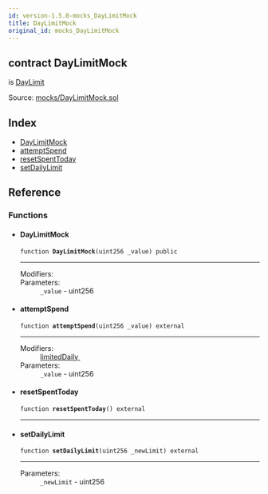 ```yaml
---
id: version-1.5.0-mocks_DayLimitMock
title: DayLimitMock
original_id: mocks_DayLimitMock
---
```


<div class="contract-doc"><div class="contract"><h2 class="contract-header"><span class="contract-kind">contract</span> DayLimitMock</h2><p class="base-contracts"><span>is</span> <a href="DayLimit.html">DayLimit</a></p><div class="source">Source: <a href="https://github.com/OpenZeppelin/zeppelin-solidity/blob/v1.5.0/contracts/mocks/DayLimitMock.sol" target="_blank">mocks/DayLimitMock.sol</a></div></div><div class="index"><h2>Index</h2><ul><li><a href="mocks_DayLimitMock.html#DayLimitMock">DayLimitMock</a></li><li><a href="mocks_DayLimitMock.html#attemptSpend">attemptSpend</a></li><li><a href="mocks_DayLimitMock.html#resetSpentToday">resetSpentToday</a></li><li><a href="mocks_DayLimitMock.html#setDailyLimit">setDailyLimit</a></li></ul></div><div class="reference"><h2>Reference</h2><div class="functions"><h3>Functions</h3><ul><li><div class="item function"><span id="DayLimitMock" class="anchor-marker"></span><h4 class="name">DayLimitMock</h4><div class="body"><code class="signature">function <strong>DayLimitMock</strong><span>(uint256 _value) </span><span>public </span></code><hr/><dl><dt><span class="label-modifiers">Modifiers:</span></dt><dd></dd><dt><span class="label-parameters">Parameters:</span></dt><dd><div><code>_value</code> - uint256</div></dd></dl></div></div></li><li><div class="item function"><span id="attemptSpend" class="anchor-marker"></span><h4 class="name">attemptSpend</h4><div class="body"><code class="signature">function <strong>attemptSpend</strong><span>(uint256 _value) </span><span>external </span></code><hr/><dl><dt><span class="label-modifiers">Modifiers:</span></dt><dd><a href="DayLimit.html#limitedDaily">limitedDaily </a></dd><dt><span class="label-parameters">Parameters:</span></dt><dd><div><code>_value</code> - uint256</div></dd></dl></div></div></li><li><div class="item function"><span id="resetSpentToday" class="anchor-marker"></span><h4 class="name">resetSpentToday</h4><div class="body"><code class="signature">function <strong>resetSpentToday</strong><span>() </span><span>external </span></code><hr/></div></div></li><li><div class="item function"><span id="setDailyLimit" class="anchor-marker"></span><h4 class="name">setDailyLimit</h4><div class="body"><code class="signature">function <strong>setDailyLimit</strong><span>(uint256 _newLimit) </span><span>external </span></code><hr/><dl><dt><span class="label-parameters">Parameters:</span></dt><dd><div><code>_newLimit</code> - uint256</div></dd></dl></div></div></li></ul></div></div></div>
